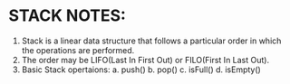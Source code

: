 # STACK NOTES:
 
1. Stack is a linear data structure that follows a particular order in which the operations are performed. 
2. The order may be LIFO(Last In First Out) or FILO(First In Last Out).
3. Basic Stack opertaions:
  a. push()
  b. pop()
  c. isFull()
  d. isEmpty()
